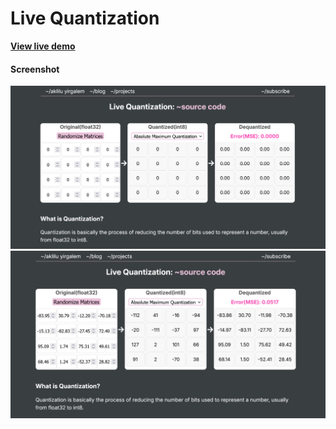 # Live Quantization

[**View live demo**](https://akliluyirgalem.github.io/project/live-quantization)

#### Screenshot

![Live Quantization initial screen](/images/initial.png)
![Live Quantization after randomization](/images/after-randomization.png)
